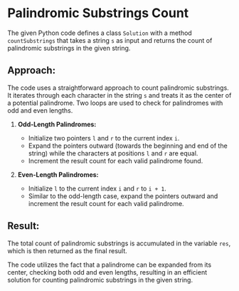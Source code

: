# Palindromic Substrings Count

The given Python code defines a class `Solution` with a method `countSubstrings` that takes a string `s` as input and returns the count of palindromic substrings in the given string.

## Approach:

The code uses a straightforward approach to count palindromic substrings. It iterates through each character in the string `s` and treats it as the center of a potential palindrome. Two loops are used to check for palindromes with odd and even lengths.

1. **Odd-Length Palindromes:**
   - Initialize two pointers `l` and `r` to the current index `i`.
   - Expand the pointers outward (towards the beginning and end of the string) while the characters at positions `l` and `r` are equal.
   - Increment the result count for each valid palindrome found.

2. **Even-Length Palindromes:**
   - Initialize `l` to the current index `i` and `r` to `i + 1`.
   - Similar to the odd-length case, expand the pointers outward and increment the result count for each valid palindrome.

## Result:
The total count of palindromic substrings is accumulated in the variable `res`, which is then returned as the final result.

The code utilizes the fact that a palindrome can be expanded from its center, checking both odd and even lengths, resulting in an efficient solution for counting palindromic substrings in the given string.
